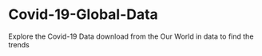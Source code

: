 # Covid-19-Global-Data

Explore the Covid-19 Data download from the Our World in data to find the trends
